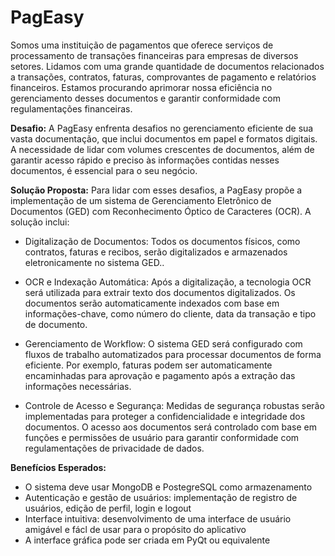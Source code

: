 # PagEasy

Somos uma instituição de pagamentos que oferece serviços de processamento de transações financeiras para empresas de diversos setores. Lidamos com uma grande quantidade de documentos relacionados a transações, contratos, faturas, comprovantes de pagamento e relatórios financeiros. Estamos procurando aprimorar nossa eficiência no gerenciamento desses documentos e garantir conformidade com regulamentações financeiras.

**Desafio:**
A PagEasy enfrenta desafios no gerenciamento eficiente de sua vasta documentação, que inclui documentos em papel e formatos digitais. A necessidade de lidar com volumes crescentes de documentos, além de garantir acesso rápido e preciso às informações contidas nesses documentos, é essencial para o seu negócio.

**Solução Proposta:**
Para lidar com esses desafios, a PagEasy propõe a implementação de um sistema de Gerenciamento Eletrônico de Documentos (GED) com Reconhecimento Óptico de Caracteres (OCR). A solução inclui:

-   Digitalização de Documentos: Todos os documentos físicos, como contratos, faturas e recibos, serão digitalizados e armazenados eletronicamente no sistema GED..

-   OCR e Indexação Automática: Após a digitalização, a tecnologia OCR será utilizada para extrair texto dos documentos digitalizados. Os documentos serão automaticamente indexados com base em informações-chave, como número do cliente, data da transação e tipo de documento.

-   Gerenciamento de Workflow: O sistema GED será configurado com fluxos de trabalho automatizados para processar documentos de forma eficiente. Por exemplo, faturas podem ser automaticamente encaminhadas para aprovação e pagamento após a extração das informações necessárias.

-   Controle de Acesso e Segurança: Medidas de segurança robustas serão implementadas para proteger a confidencialidade e integridade dos documentos. O acesso aos documentos será controlado com base em funções e permissões de usuário para garantir conformidade com regulamentações de privacidade de dados.

**Benefícios Esperados:**
-   O sistema deve usar MongoDB e PostegreSQL como armazenamento
-   Autenticação e gestão de usuários: implementação de registro de usuários, edição de perfil, login e logout
-   Interface intuitiva: desenvolvimento de uma interface de usuário amigável e fácl de usar para o propósito do aplicativo
-   A interface gráfica pode ser criada em PyQt ou equivalente
